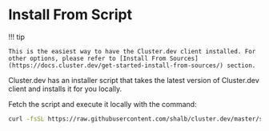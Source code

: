 # Install From Script

!!! tip

    This is the easiest way to have the Cluster.dev client installed. For other options, please refer to [Install From Sources](https://docs.cluster.dev/get-started-install-from-sources/) section.

Cluster.dev has an installer script that takes the latest version of Cluster.dev client and installs it for you locally.<br> 

Fetch the script and execute it locally with the command:

```bash
curl -fsSL https://raw.githubusercontent.com/shalb/cluster.dev/master/scripts/get_cdev.sh | sh
```

